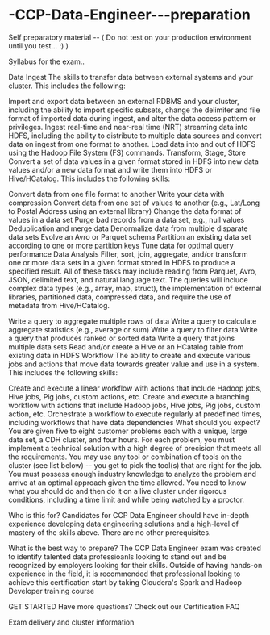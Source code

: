 # -CCP-Data-Engineer---preparation
Self preparatory material -- ( Do not test on your production environment until you test... :) )


Syllabus for the exam..

Data Ingest
The skills to transfer data between external systems and your cluster. This includes the following:

Import and export data between an external RDBMS and your cluster, including the ability to import specific subsets, change the delimiter and file format of imported data during ingest, and alter the data access pattern or privileges.
Ingest real-time and near-real time (NRT) streaming data into HDFS, including the ability to distribute to multiple data sources and convert data on ingest from one format to another.
Load data into and out of HDFS using the Hadoop File System (FS) commands.
Transform, Stage, Store
Convert a set of data values in a given format stored in HDFS into new data values and/or a new data format and write them into HDFS or Hive/HCatalog. This includes the following skills:

Convert data from one file format to another
Write your data with compression
Convert data from one set of values to another (e.g., Lat/Long to Postal Address using an external library)
Change the data format of values in a data set
Purge bad records from a data set, e.g., null values
Deduplication and merge data
Denormalize data from multiple disparate data sets
Evolve an Avro or Parquet schema
Partition an existing data set according to one or more partition keys
Tune data for optimal query performance
Data Analysis
Filter, sort, join, aggregate, and/or transform one or more data sets in a given format stored in HDFS to produce a specified result. All of these tasks may include reading from Parquet, Avro, JSON, delimited text, and natural language text. The queries will include complex data types (e.g., array, map, struct), the implementation of external libraries, partitioned data, compressed data, and require the use of metadata from Hive/HCatalog.

Write a query to aggregate multiple rows of data
Write a query to calculate aggregate statistics (e.g., average or sum)
Write a query to filter data
Write a query that produces ranked or sorted data
Write a query that joins multiple data sets
Read and/or create a Hive or an HCatalog table from existing data in HDFS
Workflow
The ability to create and execute various jobs and actions that move data towards greater value and use in a system. This includes the following skills:

Create and execute a linear workflow with actions that include Hadoop jobs, Hive jobs, Pig jobs, custom actions, etc.
Create and execute a branching workflow with actions that include Hadoop jobs, Hive jobs, Pig jobs, custom action, etc.
Orchestrate a workflow to execute regularly at predefined times, including workflows that have data dependencies
What should you expect?
You are given five to eight customer problems each with a unique, large data set, a CDH cluster, and four hours. For each problem, you must implement a technical solution with a high degree of precision that meets all the requirements. You may use any tool or combination of tools on the cluster (see list below) -- you get to pick the tool(s) that are right for the job. You must possess enough industry knowledge to analyze the problem and arrive at an optimal approach given the time allowed. You need to know what you should do and then do it on a live cluster under rigorous conditions, including a time limit and while being watched by a proctor.

Who is this for?
Candidates for CCP Data Engineer should have in-depth experience developing data engineering solutions and a high-level of mastery of the skills above. There are no other prerequisites.

What is the best way to prepare?
The CCP Data Engineer exam was created to identify talented data professioanls looking to stand out and be recognized by employers looking for their skills. Outside of having hands-on experience in the field, it is recommended that professional looking to achieve this certification start by taking Cloudera's Spark and Hadoop Developer training course

 GET STARTED
Have more questions? Check out our Certification FAQ

Exam delivery and cluster information
